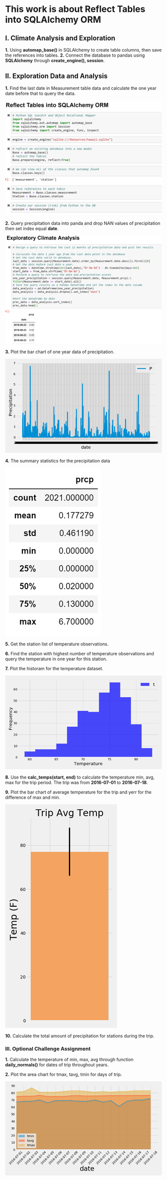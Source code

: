 # This work is about Reflect Tables into SQLAlchemy ORM #

## I. Climate Analysis and Exploration ##

**1.** Using **automap_base()** in SQLAlchemy to create table columns, then save the references into tables.
**2.** Connect the database to pandas using **SQLAlchemy** through **create_engine(), session**.

## II. Exploration Data and Analysis ##

**1.** Find the last date in Measurement table data and calculate the one year date before that to query the data.

![](Images/Reflect_table_SQLAlchemy.png)

**2.** Query precipitation data into panda and drop NAN values of precipitation then set index equal **date**.

![](Images/Exploratory_analysis.png)

**3.** Plot the bar chart of one year data of precipitation.

![](Images/precipitation.png)
 
**4.** The summary statistics for the precipitation data

![](Images/describe.png)

**5.** Get the station list of temperature observations.

**6.** Find the station with highest number of temperature observations and query the temperature in one year for this station.

**7.** Plot the historam for the temperature dataset.

![](Images/tobs_ayear.png)

**8.** Use the **calc_temps(start, end)** to calculate the temperature min, avg, max for the trip period. The trip was from **2016-07-01** to **2016-07-18**.

**9.** Plot the bar chart of average temperature for the trip and yerr for the difference of max and min.

![](Images/Trip_avg_temp.png)

**10.** Calculate the total amount of precipitation for stations during the trip.

### III. Optional Challenge Assignment ###

**1.** Calculate the temperature of min, max, avg through function **daily_normals()** for dates of trip throughout years.

**2.** Plot the area chart for tmax, tavg, tmin for days of trip.

![](Images/Temp_trip_normals.png)






